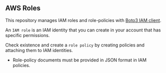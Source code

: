 ## AWS Roles

This repository manages IAM roles and role-policies with [Boto3 IAM client](https://boto3.amazonaws.com/v1/documentation/api/latest/reference/services/iam.html).


An `IAM role` is an IAM identity that you can create in your account that has specific permissions.

Check existence and create a `role policy` by
creating policies and attaching them to IAM identities.

- Role-policy documents must be provided in JSON format in IAM policies.
